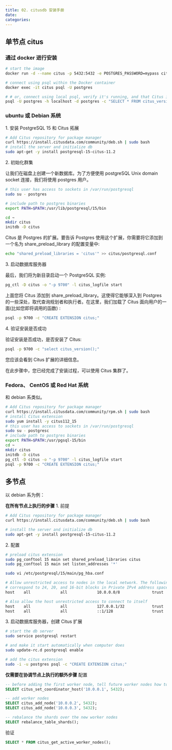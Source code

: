 ```yaml
---
title: 02. citusdb 安装手册
date:
categories:
---
```


## 单节点 citus

### 通过 docker 进行安装

```sh
# start the image
docker run -d --name citus -p 5432:5432 -e POSTGRES_PASSWORD=mypass citusdata/citus:11.2

# connect using psql within the Docker container
docker exec -it citus psql -U postgres

# # or, connect using local psql, verify it's running, and that Citus is installed:
psql -U postgres -h localhost -d postgres -c "SELECT * FROM citus_version();"
```

### ubuntu 或 Debian 系统

1\. 安装 PostgreSQL 15 和 Citus 拓展

```sh
# Add Citus repository for package manager
curl https://install.citusdata.com/community/deb.sh | sudo bash
# install the server and initialize db
sudo apt-get -y install postgresql-15-citus-11.2
```

2\. 初始化群集

让我们在磁盘上创建一个新数据库。为了方便使用 postgreSQL Unix domain socket 连接，我们将使用 postgres 用户。

```sh
# this user has access to sockets in /var/run/postgresql
sudo su - postgres

# include path to postgres binaries
export PATH=$PATH:/usr/lib/postgresql/15/bin

cd ~
mkdir citus
initdb -D citus
```

Citus 是 Postgres 的扩展。要告诉 Postgres 使用这个扩展，你需要将它添加到一个名为 share_preload_library 的配置变量中:

```sh
echo "shared_preload_libraries = 'citus'" >> citus/postgresql.conf
```

3\. 启动数据库服务器

最后，我们将为新目录启动一个 PostgreSQL 实例:

```sh
pg_ctl -D citus -o "-p 9700" -l citus_logfile start
```

上面您将 Citus 添加到 share_preload_library。这使得它能够深入到 Postgres 的一些深处，取代查询规划者和执行者。在这里，我们加载了 Citus 面向用户的一面(比如您即将调用的函数) :

```sh
psql -p 9700 -c "CREATE EXTENSION citus;"
```

4\. 验证安装是否成功

验证安装是否成功，是否安装了 Citus:

```sh
psql -p 9700 -c "select citus_version();"
```

您应该会看到 Citus 扩展的详细信息。

在此步骤中，您已经完成了安装过程，可以使用 Citus 集群了。

### Fedora、 CentOS 或 Red Hat 系统

和 debian 系类似。

```sh
# Add Citus repository for package manager
curl https://install.citusdata.com/community/rpm.sh | sudo bash
# install Citus extension
sudo yum install -y citus112_15
# this user has access to sockets in /var/run/postgresql
sudo su - postgresc
# include path to postgres binaries
export PATH=$PATH:/usr/pgsql-15/bin
cd ~
mkdir citus
initdb -D citus
pg_ctl -D citus -o "-p 9700" -l citus_logfile start
psql -p 9700 -c "CREATE EXTENSION citus;"
```

## 多节点

以 debian 系为例：

**在所有节点上执行的步骤**
1\. 前提

```sh
# Add Citus repository for package manager
curl https://install.citusdata.com/community/deb.sh | sudo bash

# install the server and initialize db
sudo apt-get -y install postgresql-15-citus-11.2
```

2\. 配置

```sh
# preload citus extension
sudo pg_conftool 15 main set shared_preload_libraries citus
sudo pg_conftool 15 main set listen_addresses '*'
```

```sh
sudo vi /etc/postgresql/15/main/pg_hba.conf
```

```sh
# Allow unrestricted access to nodes in the local network. The following ranges
# correspond to 24, 20, and 16-bit blocks in Private IPv4 address spaces.
host    all             all             10.0.0.0/8              trust

# Also allow the host unrestricted access to connect to itself
host    all             all             127.0.0.1/32            trust
host    all             all             ::1/128                 trust
```

3\. 启动数据库服务器，创建 Citus 扩展

```sh
# start the db server
sudo service postgresql restart

# and make it start automatically when computer does
sudo update-rc.d postgresql enable

# add the citus extension
sudo -i -u postgres psql -c "CREATE EXTENSION citus;"
```

**仅需要在协调节点上执行的额外步骤**
配置

```sql
-- before adding the first worker node, tell future worker nodes how to reach the coordinator
SELECT citus_set_coordinator_host('10.0.0.1', 5432);

-- add worker nodes
SELECT citus_add_node('10.0.0.2', 5432);
SELECT citus_add_node('10.0.0.3', 5432);

-- rebalance the shards over the new worker nodes
SELECT rebalance_table_shards();
```

验证

```sql
SELECT * FROM citus_get_active_worker_nodes();
```
